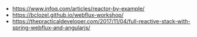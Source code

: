* https://www.infoq.com/articles/reactor-by-example/
* https://bclozel.github.io/webflux-workshop/
* https://thepracticaldeveloper.com/2017/11/04/full-reactive-stack-with-spring-webflux-and-angularjs/

